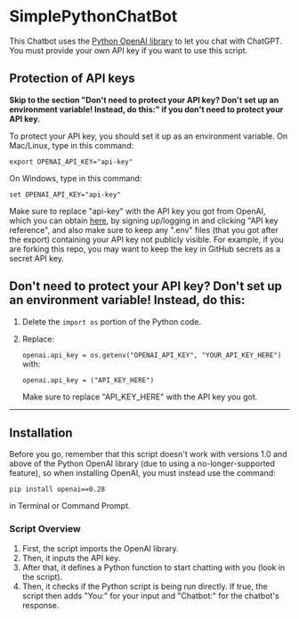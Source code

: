 # SimplePythonChatBot
This Chatbot uses the [Python OpenAI library](https://github.com/openai/openai-python) to let you chat with ChatGPT. You must provide your own API key if you want to use this script.

## Protection of API keys 
**Skip to the section "Don't need to protect your API key? Don't set up an environment variable! Instead, do this:" if you don't need to protect your API key.**

To protect your API key, you should set it up as an environment variable. 
On Mac/Linux, type in this command:

`export OPENAI_API_KEY="api-key"`

On Windows, type in this command:

`set OPENAI_API_KEY="api-key"`

Make sure to replace "api-key" with the API key you got from OpenAI, which you can obtain [here](https://platform.openai.com/docs/overview), by signing up/logging in and clicking "API key reference", and also make sure to keep any ".env" files (that you got after the export) containing your API key not publicly visible. For example, if you are forking this repo, you may want to keep the key in GitHub secrets as a secret API key.

## Don't need to protect your API key? Don't set up an environment variable! Instead, do this:
1. Delete the `import os` portion of the Python code.
2. Replace:

   `openai.api_key = os.getenv("OPENAI_API_KEY", "YOUR_API_KEY_HERE")`
   with:

   `openai.api_key = ("API_KEY_HERE")`
   
   Make sure to replace "API_KEY_HERE" with the API key you got.
___________________________________________________________________________
## Installation
Before you go, remember that this script doesn't work with versions 1.0 and above of the Python OpenAI library (due to using a no-longer-supported feature), so when installing OpenAI, you must instead use the command:

`pip install openai==0.28`

in Terminal or Command Prompt.

### Script Overview
1. First, the script imports the OpenAI library.
2. Then, it inputs the API key.
3. After that, it defines a Python function to start chatting with you (look in the script).
4. Then, it checks if the Python script is being run directly. If true, the script then adds "You:" for your input and "Chatbot:" for the chatbot's response.
